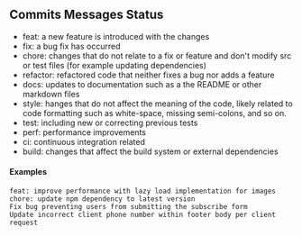 ## Commits Messages Status

* feat:  a new feature is introduced with the changes
* fix:  a bug fix has occurred
* chore: changes that do not relate to a fix or feature and don't modify src or test files (for example updating dependencies)
* refactor: refactored code that neither fixes a bug nor adds a feature
* docs: updates to documentation such as a the README or other markdown files
* style: hanges that do not affect the meaning of the code, likely related to code formatting such as white-space, missing semi-colons, and so on.
* test: including new or correcting previous tests
* perf: performance improvements
* ci: continuous integration related
* build: changes that affect the build system or external dependencies


#### Examples

```
feat: improve performance with lazy load implementation for images 
chore: update npm dependency to latest version
Fix bug preventing users from submitting the subscribe form
Update incorrect client phone number within footer body per client request

```